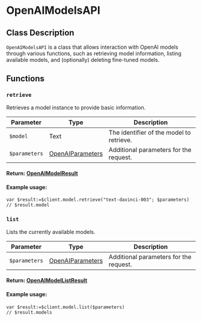 # OpenAIModelsAPI

## Class Description
`OpenAIModelsAPI` is a class that allows interaction with OpenAI models through various functions, such as retrieving model information, listing available models, and (optionally) deleting fine-tuned models.

## Functions

### `retrieve`

Retrieves a model instance to provide basic information.

| Parameter   | Type                      | Description                                   |
|-------------|---------------------------|-----------------------------------------------|
| `$model`    | Text                      | The identifier of the model to retrieve.     |
| `$parameters` | [OpenAIParameters](OpenAIParameters.md)     | Additional parameters for the request.       |

#### Return: [OpenAIModelResult](OpenAIModelResult.md)

#### Example usage:

```4d
var $result:=$client.model.retrieve("text-davinci-003"; $parameters)
// $result.model
```

### `list`

Lists the currently available models.

| Parameter   | Type                      | Description                                   |
|-------------|---------------------------|-----------------------------------------------|
| `$parameters` | [OpenAIParameters](OpenAIParameters.md) | Additional parameters for the request.       |

#### Return: [OpenAIModelListResult](OpenAIModelListResult.md)

#### Example usage:

```4d 
var $result:=$client.model.list($parameters)
// $result.models
```